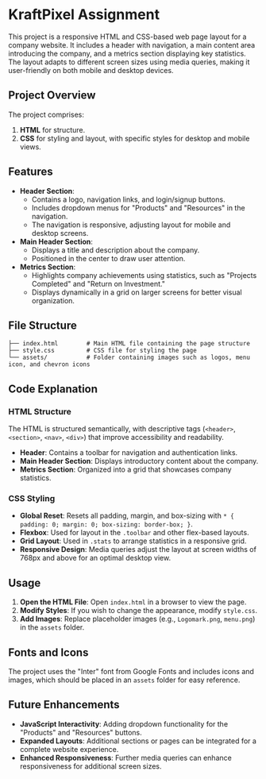 # KraftPixel Assignment

This project is a responsive HTML and CSS-based web page layout for a company website. It includes a header with navigation, a main content area introducing the company, and a metrics section displaying key statistics. The layout adapts to different screen sizes using media queries, making it user-friendly on both mobile and desktop devices.

## Project Overview

The project comprises:
1. **HTML** for structure.
2. **CSS** for styling and layout, with specific styles for desktop and mobile views.

## Features

- **Header Section**: 
  - Contains a logo, navigation links, and login/signup buttons.
  - Includes dropdown menus for "Products" and "Resources" in the navigation.
  - The navigation is responsive, adjusting layout for mobile and desktop screens.
- **Main Header Section**:
  - Displays a title and description about the company.
  - Positioned in the center to draw user attention.
- **Metrics Section**:
  - Highlights company achievements using statistics, such as "Projects Completed" and "Return on Investment."
  - Displays dynamically in a grid on larger screens for better visual organization.

## File Structure

```plaintext
├── index.html        # Main HTML file containing the page structure
├── style.css         # CSS file for styling the page
└── assets/           # Folder containing images such as logos, menu icon, and chevron icons
```

## Code Explanation

### HTML Structure

The HTML is structured semantically, with descriptive tags (`<header>`, `<section>`, `<nav>`, `<div>`) that improve accessibility and readability.

- **Header**: Contains a toolbar for navigation and authentication links.
- **Main Header Section**: Displays introductory content about the company.
- **Metrics Section**: Organized into a grid that showcases company statistics.

### CSS Styling

- **Global Reset**: Resets all padding, margin, and box-sizing with `* { padding: 0; margin: 0; box-sizing: border-box; }`.
- **Flexbox**: Used for layout in the `.toolbar` and other flex-based layouts.
- **Grid Layout**: Used in `.stats` to arrange statistics in a responsive grid.
- **Responsive Design**: Media queries adjust the layout at screen widths of 768px and above for an optimal desktop view.

## Usage

1. **Open the HTML File**: Open `index.html` in a browser to view the page.
2. **Modify Styles**: If you wish to change the appearance, modify `style.css`.
3. **Add Images**: Replace placeholder images (e.g., `Logomark.png`, `menu.png`) in the `assets` folder.

## Fonts and Icons

The project uses the "Inter" font from Google Fonts and includes icons and images, which should be placed in an `assets` folder for easy reference.

## Future Enhancements

- **JavaScript Interactivity**: Adding dropdown functionality for the "Products" and "Resources" buttons.
- **Expanded Layouts**: Additional sections or pages can be integrated for a complete website experience.
- **Enhanced Responsiveness**: Further media queries can enhance responsiveness for additional screen sizes.
